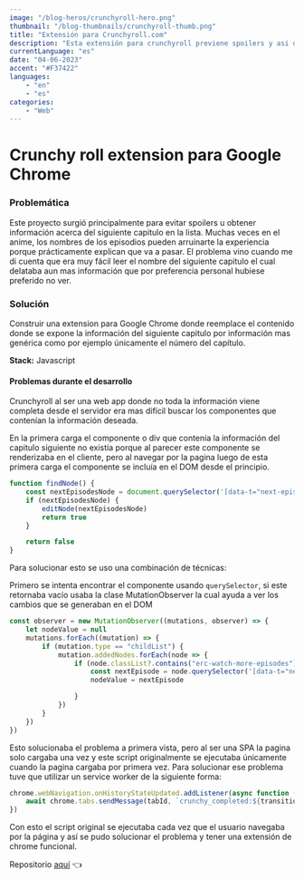 ```yaml
---
image: "/blog-heros/crunchyroll-hero.png"
thumbnail: "/blog-thumbnails/crunchyroll-thumb.png"
title: "Extensión para Crunchyroll.com"
description: "Esta extensión para crunchyroll previene spoilers y asi disfrutar mas la experiencia en la plataforma."
currentLanguage: "es"
date: "04-06-2023"
accent: "#F37422"
languages: 
    - "en"
    - "es"
categories:
    - "Web"
---
```



# Crunchy roll extension para Google Chrome

### Problemática 
Este proyecto surgió principalmente para evitar spoilers u obtener información acerca del siguiente capitulo en la lista. Muchas veces en el anime, los nombres de los episodios pueden arruinarte la experiencia porque prácticamente explican que va a pasar. El problema vino cuando me di cuenta que era muy fácil leer el nombre del siguiente capitulo el cual delataba aun mas información que por preferencia personal hubiese preferido no ver.

### Solución
Construir una extension para Google Chrome donde reemplace el contenido donde se expone la información del siguiente capitulo por información mas genérica como por ejemplo únicamente el número del capítulo.

**Stack:**
Javascript

#### Problemas durante el desarrollo
Crunchyroll al ser una web app donde no toda la información viene completa desde el servidor era mas difícil buscar los componentes que contenían la información deseada. 

En la primera carga el componente o div que contenía la información del capitulo siguiente no existía porque al parecer este componente se renderizaba en el cliente, pero al navegar por la pagina luego de esta primera carga el componente se incluía en el DOM desde el principio.

```javascript
function findNode() {
    const nextEpisodesNode = document.querySelector('[data-t="next-episode"]')
    if (nextEpisodesNode) {
        editNode(nextEpisodesNode)
        return true
    }

    return false
}
```

Para solucionar esto se uso una combinación de técnicas:

Primero se intenta encontrar el componente usando `querySelector`, si este retornaba vacío usaba la clase MutationObserver la cual ayuda a ver los cambios que se generaban en el DOM

```javascript
const observer = new MutationObserver((mutations, observer) => {
    let nodeValue = null
    mutations.forEach((mutation) => {
        if (mutation.type == "childList") {
            mutation.addedNodes.forEach(node => {
                if (node.classList?.contains("erc-watch-more-episodes")) {
                    const nextEpisode = node.querySelector('[data-t="next-episode"]')
                    nodeValue = nextEpisode

                }
            })
        }
    })
})
```

Esto solucionaba el problema a primera vista, pero al ser una SPA la pagina solo cargaba una vez y este script originalmente se ejecutaba únicamente cuando la pagina cargaba por primera vez. Para solucionar ese problema tuve que utilizar un service worker de la siguiente forma:

```javascript
chrome.webNavigation.onHistoryStateUpdated.addListener(async function ({ tabId, transitionType }) {
    await chrome.tabs.sendMessage(tabId, `crunchy_completed:${transitionType}`)
})
```
Con esto el script original se ejecutaba cada vez que el usuario navegaba por la página y así se pudo solucionar el problema y tener una extensión de chrome funcional.

Repositorio [aquí](https://github.com/JoseLuna12/crunchyroll-chrome-extension/) 👈 <br>





